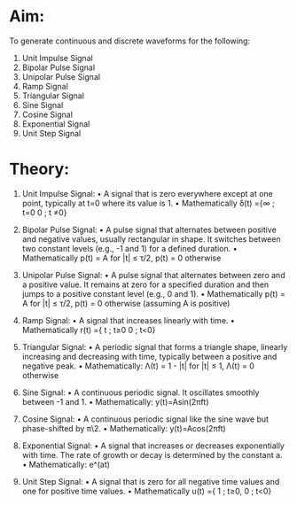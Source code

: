 # Aim:
To generate continuous and discrete waveforms for the following:
1. Unit Impulse Signal
2. Bipolar Pulse Signal
3. Unipolar Pulse Signal
4. Ramp Signal
5. Triangular Signal
6. Sine Signal
7. Cosine Signal
8. Exponential Signal
9. Unit Step Signal
# Theory:
1. Unit Impulse Signal:
• A signal that is zero everywhere except at one point, typically at t=0 where its value
 is 1.
• Mathematically δ(t) ={∞ ; t=0
 0 ; t ≠0}
2. Bipolar Pulse Signal:
• A pulse signal that alternates between positive and negative values, usually
rectangular in shape. It switches between two constant levels (e.g., -1 and 1) for a
defined duration.
• Mathematically p(t) = A for |t| ≤ τ/2, p(t) = 0 otherwise
3. Unipolar Pulse Signal:
• A pulse signal that alternates between zero and a positive value. It remains at zero
for a specified duration and then jumps to a positive constant level (e.g., 0 and 1).
• Mathematically p(t) = A for |t| ≤ τ/2, p(t) = 0 otherwise (assuming A is positive)
4. Ramp Signal:
• A signal that increases linearly with time.
• Mathematically r(t) ={ t ; t≥0
0 ; t<0}
5. Triangular Signal:
• A periodic signal that forms a triangle shape, linearly increasing and decreasing with
time, typically between a positive and negative peak.
• Mathematically: Λ(t) = 1 - |t| for |t| ≤ 1, Λ(t) = 0 otherwise
6. Sine Signal:
• A continuous periodic signal. It oscillates smoothly between -1 and 1.
• Mathematically: y(t)=Asin(2πft)

7. Cosine Signal:
• A continuous periodic signal like the sine wave but phase-shifted by π\2.
• Mathematically: y(t)=Acos(2πft)
8. Exponential Signal:
• A signal that increases or decreases exponentially with time. The rate of growth or
decay is determined by the constant a.
• Mathematically: e^(at)
9. Unit Step Signal:
• A signal that is zero for all negative time values and one for positive time values.
• Mathematically u(t) ={ 1 ; t≥0,
 0 ; t<0}

